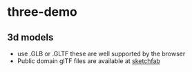 # three-demo

## 3d models

 - use .GLB or .GLTF these are well supported by the browser
 - Public domain glTF files are available at [sketchfab](https://sketchfab.com/3d-models?features=downloadable&sort_by=-likeCount)
